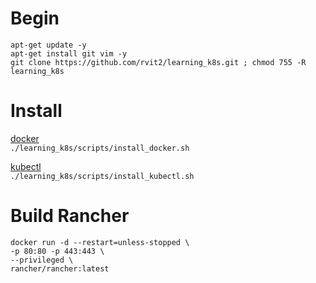 # Begin 
    apt-get update -y
    apt-get install git vim -y
    git clone https://github.com/rvit2/learning_k8s.git ; chmod 755 -R learning_k8s

# Install
[docker](https://github.com/rvit2/learning_k8s/blob/main/scripts/install_docker.sh)  
    `./learning_k8s/scripts/install_docker.sh`    
    
[kubectl](https://github.com/rvit2/learning_k8s/blob/main/scripts/install_kubectl.sh)  
    `./learning_k8s/scripts/install_kubectl.sh`

# Build Rancher
    docker run -d --restart=unless-stopped \
    -p 80:80 -p 443:443 \
    --privileged \
    rancher/rancher:latest
